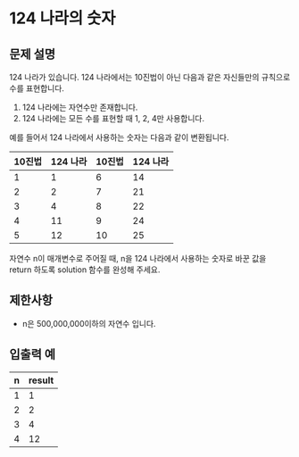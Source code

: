 # 124 나라의 숫자

## 문제 설명
124 나라가 있습니다. 124 나라에서는 10진법이 아닌 다음과 같은 자신들만의 규칙으로 수를 표현합니다.
1. 124 나라에는 자연수만 존재합니다.
2. 124 나라에는 모든 수를 표현할 때 1, 2, 4만 사용합니다.

예를 들어서 124 나라에서 사용하는 숫자는 다음과 같이 변환됩니다.

10진법 | 124 나라 | 10진법 | 124 나라
------ |---------|--------|---------
1      | 1       | 6      | 14
2      | 2       | 7      | 21
3      | 4       | 8      | 22
4      | 11      | 9      | 24
5      | 12      | 10     | 25

자연수 n이 매개변수로 주어질 때, n을 124 나라에서 사용하는 숫자로 바꾼 값을 return 하도록 solution 함수를 완성해 주세요.

## 제한사항
* n은 500,000,000이하의 자연수 입니다.

## 입출력 예
n | result
--|---------
1 | 1
2 | 2
3 | 4
4 | 12

